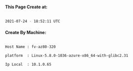 
   
#### This Page Create at:

```bash

2021-07-24 - 18:52:11 UTC

```

#### Create By Machine:

```bash

Host Name : fv-az80-320

platform  : Linux-5.8.0-1036-azure-x86_64-with-glibc2.31

Ip Local  : 10.1.0.65

```

